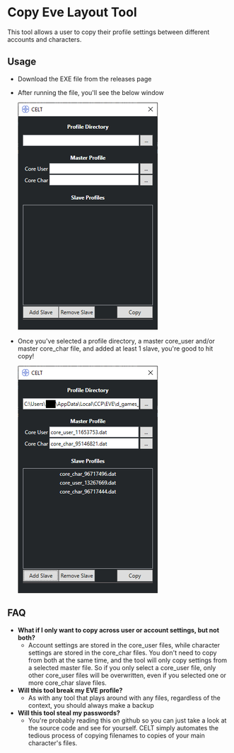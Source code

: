 # Copy Eve Layout Tool
This tool allows a user to copy their profile settings between different accounts and characters.

## Usage
- Download the EXE file from the releases page
- After running the file, you'll see the below window

	![Image1](Images/image1.png)

- Once you've selected a profile directory, a master core_user and/or master core_char file, and added at least 1 slave, you're good to hit copy!

	![Image2](Images/image2.png)

## FAQ
- **What if I only want to copy across user or account settings, but not both?**
  - Account settings are stored in the core_user files, while character settings are stored in the core_char files. You don't need to copy from both at the same time, and the tool will only copy settings from a selected master file. So if you only select a core_user file, only other core_user files will be overwritten, even if you selected one or more core_char slave files.
- **Will this tool break my EVE profile?**
  - As with any tool that plays around with any files, regardless of the context, you should always make a backup
- **Will this tool steal my passwords?**
  - You're probably reading this on github so you can just take a look at the source code and see for yourself. CELT simply automates the tedious process of copying filenames to copies of your main character's files.

